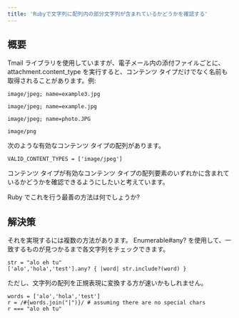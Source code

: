```yaml
---
title: 'Rubyで文字列に配列内の部分文字列が含まれているかどうかを確認する'
---
```


## 概要
Tmail ライブラリを使用していますが、電子メール内の添付ファイルごとに、attachment.content_type を実行すると、コンテンツ タイプだけでなく名前も取得されることがあります。例:

```
image/jpeg; name=example3.jpg

image/jpeg; name=example.jpg

image/jpeg; name=photo.JPG

image/png

```
次のような有効なコンテンツ タイプの配列があります。

```
VALID_CONTENT_TYPES = ['image/jpeg']

```
コンテンツ タイプが有効なコンテンツ タイプの配列要素のいずれかに含まれているかどうかを確認できるようにしたいと考えています。

Ruby でこれを行う最善の方法は何でしょうか?

## 解決策
それを実現するには複数の方法があります。 Enumerable#any? を使用して、一致するものが見つかるまで各文字列をチェックできます。

```
str = "alo eh tu"
['alo','hola','test'].any? { |word| str.include?(word) }

```
ただし、文字列の配列を正規表現に変換する方が速いかもしれません。

```
words = ['alo','hola','test']
r = /#{words.join("|")}/ # assuming there are no special chars
r === "alo eh tu"

```
